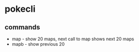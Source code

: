 # pokecli

## commands
- map - show 20 maps, next call to map shows next 20 maps
- mapb - show previous 20


